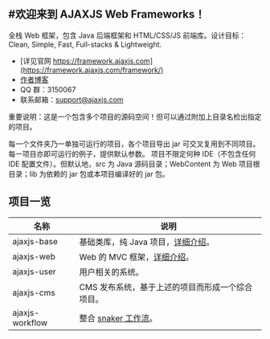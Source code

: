 #欢迎来到 AJAXJS Web Frameworks！
------------

全栈 Web 框架，包含 Java 后端框架和 HTML/CSS/JS 前端库。设计目标：Clean, Simple, Fast, Full-stacks & Lightweight. 

- [详见官网 https://framework.ajaxjs.com](https://framework.ajaxjs.com/framework/)  
- [作者博客](http://blog.csdn.net/zhangxin09/) 
- QQ 群：3150067
- 联系邮箱：support@ajaxjs.com


重要说明：这是一个包含多个项目的源码空间！但可以通过附加上目录名检出指定的项目。

每一个文件夹乃一单独可运行的项目，各个项目导出 jar 可交叉复用到不同项目。每一项目亦即可运行的例子，提供默认参数。
项目不限定何种 IDE（不包含任何 IDE 配置文件）。但默认地，src 为 Java 源码目录；WebContent 为 Web 项目根目录；lib 为依赖的 jar 包或本项目编译好的 jar 包。

 

项目一览
--------------

|名称|说明|
|------|----|
|ajaxjs-base|基础类库，纯 Java 项目，[详细介绍](http://git.oschina.net/sp42/ajaxjs/tree/master/ajaxjs-base?dir=1&filepath=ajaxjs-base)。|
|ajaxjs-web|Web 的 MVC 框架，[详细介绍](http://git.oschina.net/sp42/ajaxjs/tree/master/ajaxjs-web)。|
|ajaxjs-user|用户相关的系统。|
|ajaxjs-cms|CMS 发布系统，基于上述的项目而形成一个综合项目。|
|ajaxjs-workflow|整合 [snaker 工作流](http://git.oschina.net/yuqs)。|


 